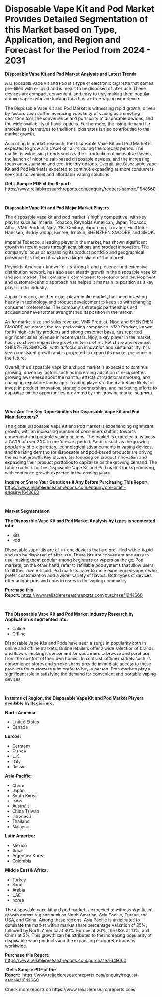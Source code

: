 <p><h1>Disposable Vape Kit and Pod Market Provides Detailed Segmentation of this Market based on Type, Application, and Region and Forecast for the Period from 2024 - 2031</h1></p><p><strong>Disposable Vape Kit and Pod Market Analysis and Latest Trends</strong></p>
<p><p>A Disposable Vape Kit and Pod is a type of electronic cigarette that comes pre-filled with e-liquid and is meant to be disposed of after use. These devices are compact, convenient, and easy to use, making them popular among vapers who are looking for a hassle-free vaping experience. </p><p>The Disposable Vape Kit and Pod Market is witnessing rapid growth, driven by factors such as the increasing popularity of vaping as a smoking cessation tool, the convenience and portability of disposable devices, and the wide availability of flavor options. Furthermore, the rising demand for smokeless alternatives to traditional cigarettes is also contributing to the market growth.</p><p>According to market research, the Disposable Vape Kit and Pod Market is expected to grow at a CAGR of 13.6% during the forecast period. The market is witnessing trends such as the introduction of innovative flavors, the launch of nicotine salt-based disposable devices, and the increasing focus on sustainable and eco-friendly options. Overall, the Disposable Vape Kit and Pod Market is expected to continue expanding as more consumers seek out convenient and affordable vaping solutions.</p></p>
<p><strong>Get a Sample PDF of the Report:&nbsp;</strong> <a href="https://www.reliableresearchreports.com/enquiry/request-sample/1648660">https://www.reliableresearchreports.com/enquiry/request-sample/1648660</a></p>
<p>&nbsp;</p>
<p><strong>Disposable Vape Kit and Pod Major Market Players</strong></p>
<p><p>The disposable vape kit and pod market is highly competitive, with key players such as Imperial Tobacco, Reynolds American, Japan Tobacco, Altria, VMR Product, Njoy, 21st Century, Vaporcorp, Truvape, FirstUnion, Hangsen, Buddy Group, Kimree, Innokin, SHENZHEN SMOORE, and SMOK.</p><p>Imperial Tobacco, a leading player in the market, has shown significant growth in recent years through acquisitions and product innovation. The company's focus on expanding its product portfolio and geographical presence has helped it capture a larger share of the market.</p><p>Reynolds American, known for its strong brand presence and extensive distribution network, has also seen steady growth in the disposable vape kit and pod market. The company's commitment to research and development and customer-centric approach has helped it maintain its position as a key player in the industry.</p><p>Japan Tobacco, another major player in the market, has been investing heavily in technology and product development to keep up with changing consumer preferences. The company's strategic partnerships and acquisitions have further strengthened its position in the market.</p><p>As for market size and sales revenue, VMR Product, Njoy, and SHENZHEN SMOORE are among the top-performing companies. VMR Product, known for its high-quality products and strong customer base, has reported significant sales revenue in recent years. Njoy, a key player in the market, has also shown impressive growth in terms of market share and revenue. SHENZHEN SMOORE, with its focus on innovation and sustainability, has seen consistent growth and is projected to expand its market presence in the future.</p><p>Overall, the disposable vape kit and pod market is expected to continue growing, driven by factors such as increasing adoption of e-cigarettes, growing awareness about the harmful effects of traditional smoking, and changing regulatory landscape. Leading players in the market are likely to invest in product innovation, strategic partnerships, and marketing efforts to capitalize on the opportunities presented by this growing market segment.</p></p>
<p>&nbsp;</p>
<p><strong>What Are The Key Opportunities For Disposable Vape Kit and Pod Manufacturers?</strong></p>
<p><p>The global Disposable Vape Kit and Pod market is experiencing significant growth, with an increasing number of consumers shifting towards convenient and portable vaping options. The market is expected to witness a CAGR of over 20% in the forecast period. Factors such as the growing popularity of e-cigarettes, technological advancements in vaping devices, and the rising demand for disposable and pod-based products are driving the market growth. Key players are focusing on product innovation and expanding their product portfolios to capitalize on the growing demand. The future outlook for the Disposable Vape Kit and Pod market looks promising, with continued growth expected in the coming years.</p></p>
<p><strong>Inquire or Share Your Questions If Any Before Purchasing This Report:</strong> <a href="https://www.reliableresearchreports.com/enquiry/pre-order-enquiry/1648660">https://www.reliableresearchreports.com/enquiry/pre-order-enquiry/1648660</a></p>
<p>&nbsp;</p>
<p><strong>Market Segmentation</strong></p>
<p><strong>The Disposable Vape Kit and Pod Market Analysis by types is segmented into:</strong></p>
<p><ul><li>Kits</li><li>Pod</li></ul></p>
<p><p>Disposable vape kits are all-in-one devices that are pre-filled with e-liquid and can be disposed of after use. These kits are convenient and easy to use, making them popular among beginners or vapers on the go. Pod markets, on the other hand, refer to refillable pod systems that allow users to fill their own e-liquid. Pod markets cater to more experienced vapers who prefer customization and a wider variety of flavors. Both types of devices offer unique pros and cons to users in the vaping community.</p></p>
<p><strong>Purchase this Report:&nbsp;</strong><a href="https://www.reliableresearchreports.com/purchase/1648660">https://www.reliableresearchreports.com/purchase/1648660</a></p>
<p>&nbsp;</p>
<p><strong>The Disposable Vape Kit and Pod Market Industry Research by Application is segmented into:</strong></p>
<p><ul><li>Online</li><li>Offline</li></ul></p>
<p><p>Disposable Vape Kits and Pods have seen a surge in popularity both in online and offline markets. Online retailers offer a wide selection of brands and flavors, making it convenient for customers to browse and purchase from the comfort of their own homes. In contrast, offline markets such as convenience stores and smoke shops provide immediate access to these products for customers who prefer to buy in person. Both markets play a significant role in satisfying the demand for convenient and portable vaping devices.</p></p>
<p>&nbsp;</p>
<p><strong>In terms of Region, the Disposable Vape Kit and Pod Market Players available by Region are:</strong></p>
<p>
    <p> <strong> North America: </strong>
        <ul>
            <li>United States</li>
            <li>Canada</li>
        </ul>
        </p> 
    <p> <strong> Europe: </strong>
        <ul>
            <li>Germany</li>
            <li>France</li>
            <li>U.K.</li>
            <li>Italy</li>
            <li>Russia</li>
        </ul>
        </p> 
    <p> <strong> Asia-Pacific: </strong>
        <ul>
            <li>China</li>
            <li>Japan</li>
            <li>South Korea</li>
            <li>India</li>
            <li>Australia</li>
            <li>China Taiwan</li>
            <li>Indonesia</li>
            <li>Thailand</li>
            <li>Malaysia</li>
        </ul>
        </p> 
    <p> <strong> Latin America: </strong>
        <ul>
            <li>Mexico</li>
            <li>Brazil</li>
            <li>Argentina Korea</li>
            <li>Colombia</li>
        </ul>
        </p> 
    <p> <strong> Middle East & Africa: </strong>
        <ul>
            <li>Turkey</li>
            <li>Saudi</li>
            <li>Arabia</li>
            <li>UAE</li>
            <li>Korea</li>
        </ul>
    </p>
    </p>
<p><p>The disposable vape kit and pod market is expected to witness significant growth across regions such as North America, Asia Pacific, Europe, the USA, and China. Among these regions, Asia Pacific is anticipated to dominate the market with a market share percentage valuation of 35%, followed by North America at 30%, Europe at 20%, the USA at 10%, and China at 5%. This growth can be attributed to the increasing popularity of disposable vape products and the expanding e-cigarette industry worldwide.</p></p>
<p><strong>Purchase this Report: </strong><a href="https://www.reliableresearchreports.com/purchase/1648660">https://www.reliableresearchreports.com/purchase/1648660</a></p>
<p>&nbsp;<strong>Get a Sample PDF of the Report:&nbsp;&nbsp;</strong><a href="https://www.reliableresearchreports.com/enquiry/request-sample/1648660">https://www.reliableresearchreports.com/enquiry/request-sample/1648660</a></p>
<p><strong></strong></p>
<p>Check more reports on https://www.reliableresearchreports.com/</p>